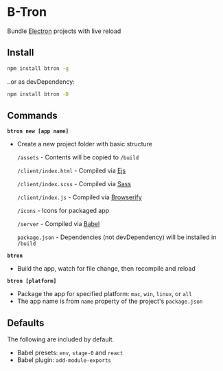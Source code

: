 
# B-Tron

Bundle [Electron](http://electron.atom.io/) projects with live reload

## Install

```bash
npm install btron -g
```

..or as devDependency:

```bash
npm install btron -D
```

## Commands

**`btron new [app name]`**

- Create a new project folder with basic structure

  `/assets` - Contents will be copied to `/build`

  `/client/index.html` - Compiled via [Ejs](http://ejs.co/)

  `/client/index.scss` - Compiled via [Sass](https://sass-lang.com/)

  `/client/index.js` - Compiled via [Browserify](http://browserify.org/)

  `/icons` - Icons for packaged app

  `/server` - Compiled via [Babel](https://babeljs.io/)

  `package.json` - Dependencies (not devDependency) will be installed in `/build`

**`btron`**

- Build the app, watch for file change, then recompile and reload

**`btron [platform]`**

- Package the app for specified platform: `mac`, `win`, `linux`, or `all`
- The app name is from `name` property of the project's `package.json`

## Defaults

The following are included by default.

- Babel presets: `env`, `stage-0` and `react`
- Babel plugin: `add-module-exports`

